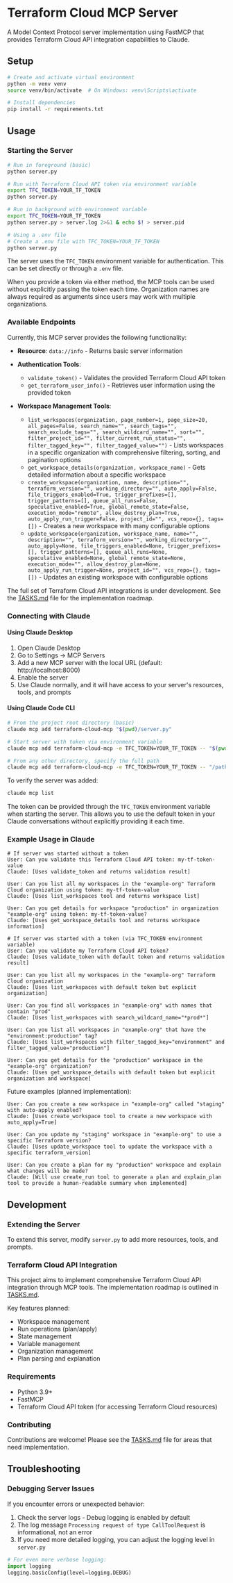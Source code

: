 # Terraform Cloud MCP Server

A Model Context Protocol server implementation using FastMCP that provides Terraform Cloud API integration capabilities to Claude.

## Setup

```bash
# Create and activate virtual environment
python -m venv venv
source venv/bin/activate  # On Windows: venv\Scripts\activate

# Install dependencies
pip install -r requirements.txt
```

## Usage

### Starting the Server

```bash
# Run in foreground (basic)
python server.py

# Run with Terraform Cloud API token via environment variable
export TFC_TOKEN=YOUR_TF_TOKEN
python server.py

# Run in background with environment variable
export TFC_TOKEN=YOUR_TF_TOKEN
python server.py > server.log 2>&1 & echo $! > server.pid

# Using a .env file
# Create a .env file with TFC_TOKEN=YOUR_TF_TOKEN
python server.py
```

The server uses the `TFC_TOKEN` environment variable for authentication. This can be set directly or through a `.env` file.

When you provide a token via either method, the MCP tools can be used without explicitly passing the token each time. Organization names are always required as arguments since users may work with multiple organizations.

### Available Endpoints

Currently, this MCP server provides the following functionality:

- **Resource**: `data://info` - Returns basic server information

- **Authentication Tools**:
  - `validate_token()` - Validates the provided Terraform Cloud API token
  - `get_terraform_user_info()` - Retrieves user information using the provided token

- **Workspace Management Tools**:
  - `list_workspaces(organization, page_number=1, page_size=20, all_pages=False, search_name="", search_tags="", search_exclude_tags="", search_wildcard_name="", sort="", filter_project_id="", filter_current_run_status="", filter_tagged_key="", filter_tagged_value="")` - Lists workspaces in a specific organization with comprehensive filtering, sorting, and pagination options
  - `get_workspace_details(organization, workspace_name)` - Gets detailed information about a specific workspace
  - `create_workspace(organization, name, description="", terraform_version="", working_directory="", auto_apply=False, file_triggers_enabled=True, trigger_prefixes=[], trigger_patterns=[], queue_all_runs=False, speculative_enabled=True, global_remote_state=False, execution_mode="remote", allow_destroy_plan=True, auto_apply_run_trigger=False, project_id="", vcs_repo={}, tags=[])` - Creates a new workspace with many configurable options
  - `update_workspace(organization, workspace_name, name="", description="", terraform_version="", working_directory="", auto_apply=None, file_triggers_enabled=None, trigger_prefixes=[], trigger_patterns=[], queue_all_runs=None, speculative_enabled=None, global_remote_state=None, execution_mode="", allow_destroy_plan=None, auto_apply_run_trigger=None, project_id="", vcs_repo={}, tags=[])` - Updates an existing workspace with configurable options

The full set of Terraform Cloud API integrations is under development. See the [TASKS.md](./TASKS.md) file for the implementation roadmap.

### Connecting with Claude

#### Using Claude Desktop

1. Open Claude Desktop
2. Go to Settings → MCP Servers
3. Add a new MCP server with the local URL (default: http://localhost:8000)
4. Enable the server
5. Use Claude normally, and it will have access to your server's resources, tools, and prompts

#### Using Claude Code CLI

```bash
# From the project root directory (basic)
claude mcp add terraform-cloud-mcp "$(pwd)/server.py"

# Start server with token via environment variable
claude mcp add terraform-cloud-mcp -e TFC_TOKEN=YOUR_TF_TOKEN -- "$(pwd)/server.py"

# From any other directory, specify the full path
claude mcp add terraform-cloud-mcp -e TFC_TOKEN=YOUR_TF_TOKEN -- "/path/to/terraform-cloud-mcp/server.py"
```

To verify the server was added:
```bash
claude mcp list
```

The token can be provided through the `TFC_TOKEN` environment variable when starting the server. This allows you to use the default token in your Claude conversations without explicitly providing it each time.

### Example Usage in Claude

```
# If server was started without a token
User: Can you validate this Terraform Cloud API token: my-tf-token-value
Claude: [Uses validate_token and returns validation result]

User: Can you list all my workspaces in the "example-org" Terraform Cloud organization using token: my-tf-token-value
Claude: [Uses list_workspaces tool and returns workspace list]

User: Can you get details for workspace "production" in organization "example-org" using token: my-tf-token-value?
Claude: [Uses get_workspace_details tool and returns workspace information]

# If server was started with a token (via TFC_TOKEN environment variable)
User: Can you validate my Terraform Cloud API token?
Claude: [Uses validate_token with default token and returns validation result]

User: Can you list all my workspaces in the "example-org" Terraform Cloud organization
Claude: [Uses list_workspaces with default token but explicit organization]

User: Can you find all workspaces in "example-org" with names that contain "prod"
Claude: [Uses list_workspaces with search_wildcard_name="*prod*"]

User: Can you list all workspaces in "example-org" that have the "environment:production" tag?
Claude: [Uses list_workspaces with filter_tagged_key="environment" and filter_tagged_value="production"]

User: Can you get details for the "production" workspace in the "example-org" organization?
Claude: [Uses get_workspace_details with default token but explicit organization and workspace]
```

Future examples (planned implementation):
```
User: Can you create a new workspace in "example-org" called "staging" with auto-apply enabled?
Claude: [Uses create_workspace tool to create a new workspace with auto_apply=True]

User: Can you update my "staging" workspace in "example-org" to use a specific Terraform version?
Claude: [Uses update_workspace tool to update the workspace with a specific terraform_version]

User: Can you create a plan for my "production" workspace and explain what changes will be made?
Claude: [Will use create_run tool to generate a plan and explain_plan tool to provide a human-readable summary when implemented]
```

## Development

### Extending the Server

To extend this server, modify `server.py` to add more resources, tools, and prompts.

### Terraform Cloud API Integration

This project aims to implement comprehensive Terraform Cloud API integration through MCP tools. The implementation roadmap is outlined in [TASKS.md](./TASKS.md).

Key features planned:
- Workspace management
- Run operations (plan/apply)
- State management
- Variable management
- Organization management
- Plan parsing and explanation

### Requirements

- Python 3.9+
- FastMCP
- Terraform Cloud API token (for accessing Terraform Cloud resources)

### Contributing

Contributions are welcome! Please see the [TASKS.md](./TASKS.md) file for areas that need implementation.

## Troubleshooting

### Debugging Server Issues

If you encounter errors or unexpected behavior:

1. Check the server logs - Debug logging is enabled by default
2. The log message `Processing request of type CallToolRequest` is informational, not an error
3. If you need more detailed logging, you can adjust the logging level in `server.py`

```python
# For even more verbose logging:
import logging
logging.basicConfig(level=logging.DEBUG)
```